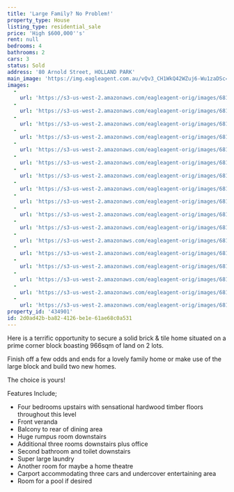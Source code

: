 ```yaml
---
title: 'Large Family? No Problem!'
property_type: House
listing_type: residential_sale
price: 'High $600,000''s'
rent: null
bedrooms: 4
bathrooms: 2
cars: 3
status: Sold
address: '80 Arnold Street, HOLLAND PARK'
main_image: 'https://img.eagleagent.com.au/vQv3_CH1WkQ42WZuj6-Wu1zaDSc=/1280x854/smart/https://s3-us-west-2.amazonaws.com/eagleagent-orig/images/6818799/104921064-image-M.jpg'
images:
  -
    url: 'https://s3-us-west-2.amazonaws.com/eagleagent-orig/images/6818815/104921064-image-Q.jpg'
  -
    url: 'https://s3-us-west-2.amazonaws.com/eagleagent-orig/images/6818814/104921064-image-P.jpg'
  -
    url: 'https://s3-us-west-2.amazonaws.com/eagleagent-orig/images/6818813/104921064-image-O.jpg'
  -
    url: 'https://s3-us-west-2.amazonaws.com/eagleagent-orig/images/6818812/104921064-image-N.jpg'
  -
    url: 'https://s3-us-west-2.amazonaws.com/eagleagent-orig/images/6818811/104921064-image-L.jpg'
  -
    url: 'https://s3-us-west-2.amazonaws.com/eagleagent-orig/images/6818810/104921064-image-K.jpg'
  -
    url: 'https://s3-us-west-2.amazonaws.com/eagleagent-orig/images/6818809/104921064-image-J.jpg'
  -
    url: 'https://s3-us-west-2.amazonaws.com/eagleagent-orig/images/6818808/104921064-image-I.jpg'
  -
    url: 'https://s3-us-west-2.amazonaws.com/eagleagent-orig/images/6818807/104921064-image-H.jpg'
  -
    url: 'https://s3-us-west-2.amazonaws.com/eagleagent-orig/images/6818806/104921064-image-G.jpg'
  -
    url: 'https://s3-us-west-2.amazonaws.com/eagleagent-orig/images/6818805/104921064-image-F.jpg'
  -
    url: 'https://s3-us-west-2.amazonaws.com/eagleagent-orig/images/6818804/104921064-image-E.jpg'
  -
    url: 'https://s3-us-west-2.amazonaws.com/eagleagent-orig/images/6818803/104921064-image-D.jpg'
  -
    url: 'https://s3-us-west-2.amazonaws.com/eagleagent-orig/images/6818802/104921064-image-C.jpg'
  -
    url: 'https://s3-us-west-2.amazonaws.com/eagleagent-orig/images/6818801/104921064-image-B.jpg'
  -
    url: 'https://s3-us-west-2.amazonaws.com/eagleagent-orig/images/6818800/104921064-image-A.jpg'
  -
    url: 'https://s3-us-west-2.amazonaws.com/eagleagent-orig/images/6818799/104921064-image-M.jpg'
property_id: '434901'
id: 2d0ad42b-ba82-4126-be1e-61ae68c0a531
---
```

Here is a terrific opportunity to secure a solid brick & tile home situated on a prime corner block boasting 966sqm of land on 2 lots.

Finish off a few odds and ends for a lovely family home or make use of the large block and build two new homes.

The choice is yours!

Features Include;
-  Four bedrooms upstairs with sensational hardwood timber floors throughout this level
-  Front veranda
-  Balcony to rear of dining area
-  Huge rumpus room downstairs
-  Additional three rooms downstairs plus office
-  Second bathroom and toilet downstairs
-  Super large laundry
-  Another room for maybe a home theatre
-  Carport accommodating three cars and undercover entertaining area
-  Room for a pool if desired